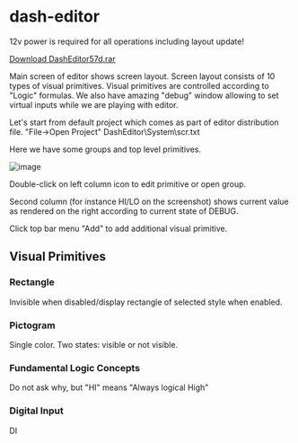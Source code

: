 # dash-editor

12v power is required for all operations including layout update!


[Download DashEditor57d.rar](https://github.com/rusefi/chicago-dash-docs/raw/refs/heads/main/dash-editor/DashEditor57d.rar)

Main screen of editor shows screen layout. Screen layout consists of 10 types of visual primitives. Visual primitives are controlled according to "Logic" formulas. We also have amazing "debug" window allowing to set virtual inputs while we are playing with editor.


Let's start from default project which comes as part of editor distribution file.
"File->Open Project" DashEditor\System\scr.txt


Here we have some groups and top level primitives.

![image](https://github.com/user-attachments/assets/fcfb8bf1-04d6-4ecf-99b9-2ae983324e34)


Double-click on left column icon to edit primitive or open group.

Second column (for instance HI/LO on the screenshot) shows current value as rendered on the right according to current state of DEBUG.



Click top bar menu "Add" to add additional visual primitive.

## Visual Primitives

### Rectangle

Invisible when disabled/display rectangle of selected style when enabled.

### Pictogram

Single color. Two states: visible or not visible.


### Fundamental Logic Concepts 

Do not ask why, but "HI" means "Always logical High"

### Digital Input

DI
